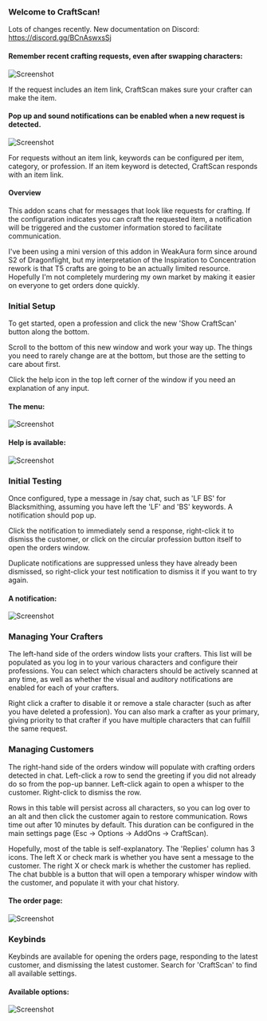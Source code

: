 ### Welcome to CraftScan!

Lots of changes recently. New documentation on Discord: https://discord.gg/BCnAswxsSj

#### Remember recent crafting requests, even after swapping characters:
![Screenshot](https://github.com/stevin05/CraftScan-Images/blob/main/README/ChatHistoryItemLinkMatch.png)

If the request includes an item link, CraftScan makes sure your crafter can make the item.

#### Pop up and sound notifications can be enabled when a new request is detected. 
![Screenshot](https://github.com/stevin05/CraftScan-Images/blob/main/README/BannerRequestTooltip.png)

For requests without an item link, keywords can be configured per item, category, or profession. If an item keyword is detected, CraftScan responds with an item link.

#### Overview

This addon scans chat for messages that look like requests for crafting. If the configuration indicates you can craft the requested item, a notification will be triggered and the customer information stored to facilitate communication.

I've been using a mini version of this addon in WeakAura form since around S2 of Dragonflight, but my interpretation of the Inspiration to Concentration rework is that T5 crafts are going to be an actually limited resource. Hopefully I'm not completely murdering my own market by making it easier on everyone to get orders done quickly.

### Initial Setup

To get started, open a profession and click the new 'Show CraftScan' button along the bottom.

Scroll to the bottom of this new window and work your way up. The things you need to rarely change are at the bottom, but those are the setting to care about first.

Click the help icon in the top left corner of the window if you need an explanation of any input.

#### The menu:
![Screenshot](https://github.com/stevin05/CraftScan-Images/blob/main/README/RecipePage.JPG)

#### Help is available:
![Screenshot](https://github.com/stevin05/CraftScan-Images/blob/main/README/Help.JPG)

### Initial Testing

Once configured, type a message in /say chat, such as 'LF BS' for Blacksmithing, assuming you have left the 'LF' and 'BS' keywords. A notification should pop up.

Click the notification to immediately send a response, right-click it to dismiss the customer, or click on the circular profession button itself to open the orders window.

Duplicate notifications are suppressed unless they have already been dismissed, so right-click your test notification to dismiss it if you want to try again.

#### A notification:
![Screenshot](https://github.com/stevin05/CraftScan-Images/blob/main/README/NotificationBanner.JPG)

### Managing Your Crafters

The left-hand side of the orders window lists your crafters. This list will be populated as you log in to your various characters and configure their professions. You can select which characters should be actively scanned at any time, as well as whether the visual and auditory notifications are enabled for each of your crafters.

Right click a crafter to disable it or remove a stale character (such as after you have deleted a profession). You can also mark a crafter as your primary, giving priority to that crafter if you have multiple characters that can fulfill the same request.

### Managing Customers

The right-hand side of the orders window will populate with crafting orders detected in chat. Left-click a row to send the greeting if you did not already do so from the pop-up banner. Left-click again to open a whisper to the customer. Right-click to dismiss the row.

Rows in this table will persist across all characters, so you can log over to an alt and then click the customer again to restore communication. Rows time out after 10 minutes by default. This duration can be configured in the main settings page (Esc -> Options -> AddOns -> CraftScan).

Hopefully, most of the table is self-explanatory. The 'Replies' column has 3 icons. The left X or check mark is whether you have sent a message to the customer. The right X or check mark is whether the customer has replied. The chat bubble is a button that will open a temporary whisper window with the customer, and populate it with your chat history.

#### The order page:
![Screenshot](https://github.com/stevin05/CraftScan-Images/blob/main/README/OrderPage.JPG)

### Keybinds

Keybinds are available for opening the orders page, responding to the latest customer, and dismissing the latest customer. Search for 'CraftScan' to find all available settings.

#### Available options:
![Screenshot](https://github.com/stevin05/CraftScan-Images/blob/main/README/Options.JPG)
